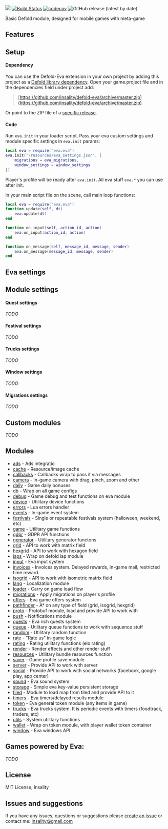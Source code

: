 
[![](media/eva_logo.png)](https://insality.github.io/defold-eva/)
[![Build Status](https://travis-ci.org/Insality/defold-eva.svg?branch=master)](https://travis-ci.org/Insality/defold-eva)
[![codecov](https://codecov.io/gh/Insality/defold-eva/branch/master/graph/badge.svg)](https://codecov.io/gh/Insality/defold-eva)
![GitHub release (latest by date)](https://img.shields.io/github/v/release/insality/defold-eva)

Basic Defold module, designed for mobile games with meta-game


## Features


## Setup
#### Dependency
You can use the Defold-Eva extension in your own project by adding this project as a  [Defold library dependency](https://www.defold.com/manuals/libraries/). Open your game.project file and in the dependencies field under project add:

> [https://github.com/insality/defold-eva/archive/master.zip](https://github.com/insality/defold-eva/archive/master.zip)

Or point to the ZIP file of a  [specific release](https://github.com/insality/defold-eva/releases).

#### Code
Run `eva.init` in your loader script. Pass your eva custom settings and module specific settings in `eva.init` params:
```lua
local eva = require("eva.eva")
eva.init("/resources/eva_settings.json", {
	migrations = eva_migrations,
	window_settings = window_settings
})
```
Player's profile will be ready after `eva.init`. All eva stuff `eva.*` you can use after init.

In your main script file on the scene, call main loop functions:
```lua
local eva = require("eva.eva")
function update(self, dt)
	eva.update(dt)
end

function on_input(self, action_id, action)
	eva.on_input(action_id, action)
end

function on_message(self, message_id, message, sender)
	eva.on_message(message_id, message, sender)
end
```


## Eva settings


## Module settings
#### Quest settings
_TODO_
#### Festival settings
_TODO_
#### Trucks settings
_TODO_
#### Window settings
_TODO_
#### Migrations settings
_TODO_


## Custom modules
_TODO_


## Modules
- [ads](https://insality.github.io/defold-eva/modules/eva.html#modules_ads_Functions) - Ads integratio
- [cache](https://insality.github.io/defold-eva/modules/eva.html#modules_cache_Functions) - Resource/image cache
- [callbacks](https://insality.github.io/defold-eva/modules/eva.html#modules_callbacks_Functions) - Callbacks wrap to pass it via messages
- [camera](https://insality.github.io/defold-eva/modules/eva.html#modules_camera_Functions) - In-game camera with drag, pinch, zoom and other
- [daily](https://insality.github.io/defold-eva/modules/eva.html#modules_daily_Functions) - Game daily bonuses
- [db](https://insality.github.io/defold-eva/modules/eva.html#modules_db_Functions) - Wrap on all game configs
- [debug](https://insality.github.io/defold-eva/modules/eva.html#modules_debug_Functions) - Game debug and test functions on eva module
- [device](https://insality.github.io/defold-eva/modules/eva.html#modules_device_Functions) - Utilitary device functions
- [errors](https://insality.github.io/defold-eva/modules/eva.html#modules_errors_Functions) - Lua errors handler
- [events](https://insality.github.io/defold-eva/modules/eva.html#modules_events_Functions) - In-game event system
- [festivals](https://insality.github.io/defold-eva/modules/eva.html#modules_festivals_Functions) - Single or repeatable festivals system (halloween, weekend, etc)
- [game](https://insality.github.io/defold-eva/modules/eva.html#modules_game_Functions) - Utilitary game functions
- [gdpr](https://insality.github.io/defold-eva/modules/eva.html#modules_gdpr_Functions) - GDPR API functions
- [generator](https://insality.github.io/defold-eva/modules/eva.html#modules_generator_Functions) - Utilitary generator functons
- [grid](https://insality.github.io/defold-eva/modules/eva.html#modules_grid_Functions) - API to work with matrix field
- [hexgrid](https://insality.github.io/defold-eva/modules/eva.html#modules_hexgrid_Functions) - API to work with hexagon field
- [iaps](https://insality.github.io/defold-eva/modules/eva.html#modules_iaps_Functions) - Wrap on defold iap module
- [input](https://insality.github.io/defold-eva/modules/eva.html#modules_input_Functions) - Eva input system
- [invoices](https://insality.github.io/defold-eva/modules/eva.html#modules_invoices_Functions) - Invoices system. Delayed rewards, in-game mail, restricted time reward.
- [isogrid](https://insality.github.io/defold-eva/modules/eva.html#modules_isogrid_Functions) - API to work with isometric matrix field
- [lang](https://insality.github.io/defold-eva/modules/eva.html#modules_lang_Functions) - Localization module
- [loader](https://insality.github.io/defold-eva/modules/eva.html#modules_loader_Functions) - Carry on game load flow
- [migrations](https://insality.github.io/defold-eva/modules/eva.html#modules_migrations_Functions) - Apply migrations on player's profile
- [offers](https://insality.github.io/defold-eva/modules/eva.html#modules_offers_Functions) - Eva game offers system
- [pathfinder](https://insality.github.io/defold-eva/modules/eva.html#modules_pathfinder_Functions) - A* on any type of field (grid, isogrid, hexgrid)
- [proto](https://insality.github.io/defold-eva/modules/eva.html#modules_proto_Functions) - Protobuf module, load and provide API to work with
- [push](https://insality.github.io/defold-eva/modules/eva.html#modules_push_Functions) - Notifications module
- [quests](https://insality.github.io/defold-eva/modules/eva.html#modules_quests_Functions) - Eva rich quests system
- [queue](https://insality.github.io/defold-eva/modules/eva.html#modules_queue_Functions) - Utilitary queue functions to work with sequence stuff
- [random](https://insality.github.io/defold-eva/modules/eva.html#modules_random_Functions) - Utilitary random function
- [rate](https://insality.github.io/defold-eva/modules/eva.html#modules_rate_Functions) - "Rate us" in-game logic
- [rating](https://insality.github.io/defold-eva/modules/eva.html#modules_rating_Functions) - Rating utilitary functions (elo rating)
- [render](https://insality.github.io/defold-eva/modules/eva.html#modules_render_Functions) - Render effects and other render stuff
- [resources](https://insality.github.io/defold-eva/modules/eva.html#modules_resources_Functions) - Utilitary bundle resources function
- [saver](https://insality.github.io/defold-eva/modules/eva.html#modules_saver_Functions) - Game profile save module
- [server](https://insality.github.io/defold-eva/modules/eva.html#modules_server_Functions) - Provide API to work with server
- [social](https://insality.github.io/defold-eva/modules/eva.html#modules_social_Functions) - Provide API to work with social networks (facebook, google play, app center)
- [sound](https://insality.github.io/defold-eva/modules/eva.html#modules_sound_Functions) - Eva sound system
- [storage](https://insality.github.io/defold-eva/modules/eva.html#modules_storage_Functions) - Simple eva key-value persistent storage
- [tiled](https://insality.github.io/defold-eva/modules/eva.html#modules_tiled_Functions) - Module to load map from tiled and provide API to it
- [timers](https://insality.github.io/defold-eva/modules/eva.html#modules_timers_Functions) - Eva timers/delayed results module
- [token](https://insality.github.io/defold-eva/modules/eva.html#modules_token_Functions) - Eva general token module (any items in game)
- [trucks](https://insality.github.io/defold-eva/modules/eva.html#modules_trucks_Functions) - Eva trucks system. It is periodic events with timers (foodtrack, traders, etc)
- [utils](https://insality.github.io/defold-eva/modules/eva.html#modules_utils_Functions) - System utilitary functions
- [wallet](https://insality.github.io/defold-eva/modules/eva.html#modules_wallet_Functions) - Wrap on token module, with player wallet token container
- [window](https://insality.github.io/defold-eva/modules/eva.html#modules_window_Functions) - Eva windows API


## Games powered by Eva:
_TODO_


## License
MIT License, Insality


## Issues and suggestions
If you have any issues, questions or suggestions please  [create an issue](https://github.com/insality/defold-eva/issues)  or contact me:  [insality@gmail.com](mailto:insality@gmail.com)